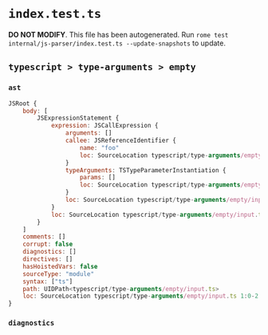 # `index.test.ts`

**DO NOT MODIFY**. This file has been autogenerated. Run `rome test internal/js-parser/index.test.ts --update-snapshots` to update.

## `typescript > type-arguments > empty`

### `ast`

```javascript
JSRoot {
	body: [
		JSExpressionStatement {
			expression: JSCallExpression {
				arguments: []
				callee: JSReferenceIdentifier {
					name: "foo"
					loc: SourceLocation typescript/type-arguments/empty/input.ts 1:0-1:3 (foo)
				}
				typeArguments: TSTypeParameterInstantiation {
					params: []
					loc: SourceLocation typescript/type-arguments/empty/input.ts 1:3-1:5
				}
				loc: SourceLocation typescript/type-arguments/empty/input.ts 1:0-1:7
			}
			loc: SourceLocation typescript/type-arguments/empty/input.ts 1:0-1:7
		}
	]
	comments: []
	corrupt: false
	diagnostics: []
	directives: []
	hasHoistedVars: false
	sourceType: "module"
	syntax: ["ts"]
	path: UIDPath<typescript/type-arguments/empty/input.ts>
	loc: SourceLocation typescript/type-arguments/empty/input.ts 1:0-2:0
}
```

### `diagnostics`

```

```
